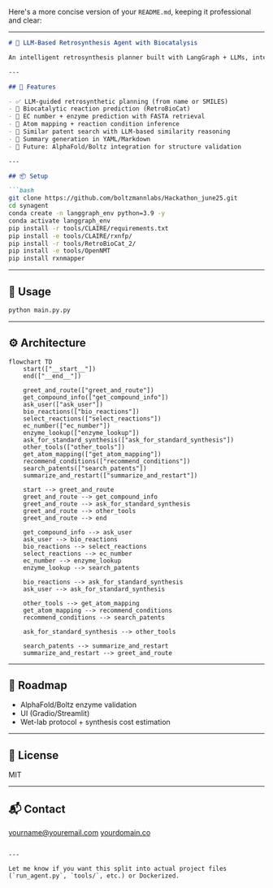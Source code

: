 Here's a more concise version of your `README.md`, keeping it professional and clear:

---

````markdown
# 🧪 LLM-Based Retrosynthesis Agent with Biocatalysis

An intelligent retrosynthesis planner built with LangGraph + LLMs, integrating biocatalysis, enzyme reasoning, and patent search to enable explainable and scalable synthesis planning.

---

## 🚀 Features

- ✅ LLM-guided retrosynthetic planning (from name or SMILES)
- 🔬 Biocatalytic reaction prediction (RetroBioCat)
- 🧬 EC number + enzyme prediction with FASTA retrieval
- 🧠 Atom mapping + reaction condition inference
- 📄 Similar patent search with LLM-based similarity reasoning
- 🧾 Summary generation in YAML/Markdown
- 🔗 Future: AlphaFold/Boltz integration for structure validation

---

## 📦 Setup

```bash
git clone https://github.com/boltzmannlabs/Hackathon_june25.git
cd synagent
conda create -n langgraph_env python=3.9 -y
conda activate langgraph_env
pip install -r tools/CLAIRE/requirements.txt
pip install -e tools/CLAIRE/rxnfp/
pip install -r tools/RetroBioCat_2/
pip install -e tools/OpenNMT
pip install rxnmapper
````

---

## 🧠 Usage

```bash
python main.py.py 
```
---

## ⚙️ Architecture

```mermaid
flowchart TD
    start(["__start__"])
    end(["__end__"])

    greet_and_route(["greet_and_route"])
    get_compound_info(["get_compound_info"])
    ask_user(["ask_user"])
    bio_reactions(["bio_reactions"])
    select_reactions(["select_reactions"])
    ec_number(["ec_number"])
    enzyme_lookup(["enzyme_lookup"])
    ask_for_standard_synthesis(["ask_for_standard_synthesis"])
    other_tools(["other_tools"])
    get_atom_mapping(["get_atom_mapping"])
    recommend_conditions(["recommend_conditions"])
    search_patents(["search_patents"])
    summarize_and_restart(["summarize_and_restart"])

    start --> greet_and_route
    greet_and_route --> get_compound_info
    greet_and_route --> ask_for_standard_synthesis
    greet_and_route --> other_tools
    greet_and_route --> end

    get_compound_info --> ask_user
    ask_user --> bio_reactions
    bio_reactions --> select_reactions
    select_reactions --> ec_number
    ec_number --> enzyme_lookup
    enzyme_lookup --> search_patents

    bio_reactions --> ask_for_standard_synthesis
    ask_user --> ask_for_standard_synthesis

    other_tools --> get_atom_mapping
    get_atom_mapping --> recommend_conditions
    recommend_conditions --> search_patents

    ask_for_standard_synthesis --> other_tools

    search_patents --> summarize_and_restart
    summarize_and_restart --> greet_and_route

```

---

## 🔭 Roadmap

* AlphaFold/Boltz enzyme validation
* UI (Gradio/Streamlit)
* Wet-lab protocol + synthesis cost estimation

---

## 📄 License

MIT

---

## 📬 Contact

[yourname@youremail.com](mailto:yourname@youremail.com)
[yourdomain.co](https://yourdomain.co)

```

---

Let me know if you want this split into actual project files (`run_agent.py`, `tools/`, etc.) or Dockerized.
```
